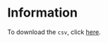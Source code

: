 # Information

To download the `csv`, click [here](https://drive.google.com/open?id=10QwjY4n8exEfUEDsshfziNEG169OhioI).
